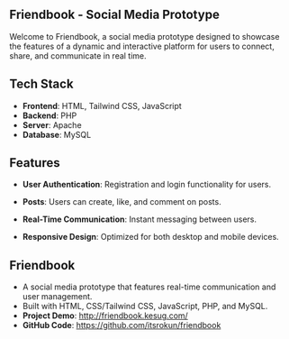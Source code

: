 ## Friendbook - Social Media Prototype

Welcome to Friendbook, a social media prototype designed to showcase the features of a dynamic and interactive platform for users to connect, share, and communicate in real time.

## Tech Stack

- **Frontend**: HTML, Tailwind CSS, JavaScript
- **Backend**: PHP
- **Server**: Apache
- **Database**: MySQL
  
## Features

- **User Authentication**: Registration and login functionality for users.

- **Posts**: Users can create, like, and comment on posts.
- **Real-Time Communication**: Instant messaging between users.
- **Responsive Design**: Optimized for both desktop and mobile devices.

## Friendbook
- A social media prototype that features real-time communication and user management.
- Built with HTML, CSS/Tailwind CSS, JavaScript, PHP, and MySQL.
- **Project Demo**: http://friendbook.kesug.com/
- **GitHub Code**: https://github.com/itsrokun/friendbook
